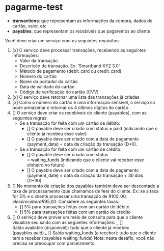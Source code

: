 # pagarme-test

- **transactions**: que representam as informações da compra, dados do cartão, valor, etc
- **payables**: que representam os recebíveis que pagaremos ao cliente

Você deve criar um serviço com os seguintes requisitos:

1. [x] O serviço deve processar transações, recebendo as seguintes informações:
   - Valor da transação
   - Descrição da transação. Ex: 'Smartband XYZ 3.0'
   - Método de pagamento (debit_card ou credit_card)
   - Número do cartão
   - Nome do portador do cartão
   - Data de validade do cartão
   - Código de verificação do cartão (CVV)
2. [x] O serviço deve retornar uma lista das transações já criadas
3. [x] Como o número do cartão é uma informação sensível, o serviço só pode armazenar e retornar os 4 últimos dígitos do cartão.
4. [] O serviço deve criar os recebíveis do cliente (payables), com as seguintes regras:
   - Se a transação for feita com um cartão de débito:
     - [] O payable deve ser criado com status = paid (indicando que o cliente já recebeu esse valor)
     - [] O payable deve ser criado com a data de pagamento (payment_date) = data da criação da transação (D+0).
   - Se a transação for feita com um cartão de crédito:
     - [] O payable deve ser criado com status = waiting_funds (indicando que o cliente vai receber esse dinheiro no futuro)
     - [] O payable deve ser criado com a data de pagamento (payment_date) = data da criação da transação + 30 dias (D+30).
5. [] No momento de criação dos payables também deve ser descontado a taxa de processamento (que chamamos de fee) do cliente. Ex: se a taxa for 5% e o cliente processar uma transação de R$100,00, ele só receberá R$95,00. Considere as seguintes taxas:
   - [] 3% para transações feitas com um cartão de débito
   - [] 5% para transações feitas com um cartão de crédito
6. [] O serviço deve prover um meio de consulta para que o cliente visualize seu saldo com as seguintes informações:
   _ [] Saldo available (disponível): tudo que o cliente já recebeu (payables paid)
   _ [] Saldo waiting_funds (a receber): tudo que o cliente tem a receber (payables waiting_funds)
   Nota: neste desafio, você não precisa se preocupar com parcelamento.
